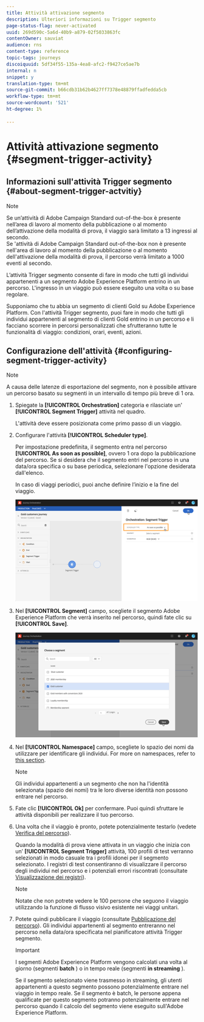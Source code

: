 ```yaml
---
title: Attività attivazione segmento
description: Ulteriori informazioni su Trigger segmento
page-status-flag: never-activated
uuid: 269d590c-5a6d-40b9-a879-02f5033863fc
contentOwner: sauviat
audience: rns
content-type: reference
topic-tags: journeys
discoiquuid: 5df34f55-135a-4ea8-afc2-f9427ce5ae7b
internal: n
snippet: y
translation-type: tm+mt
source-git-commit: b66cdb31b62b4627ff7378e48879ffadfedda5cb
workflow-type: tm+mt
source-wordcount: '521'
ht-degree: 1%

---
```



# Attività attivazione segmento {#segment-trigger-activity}

## Informazioni sull&#39;attività Trigger segmento {#about-segment-trigger-actvitiy}

>[!NOTE]
>
>Se  un’attività di Adobe Campaign Standard out-of-the-box è presente nell’area di lavoro al momento della pubblicazione o al momento dell’attivazione della modalità di prova, il viaggio sarà limitato a 13 ingressi al secondo. <br>Se &#39;attività di Adobe Campaign Standard out-of-the-box non è presente nell&#39;area di lavoro al momento della pubblicazione o al momento dell&#39;attivazione della modalità di prova, il percorso verrà limitato a 1000 eventi al secondo.

L’attività Trigger segmento consente di fare in modo che tutti gli individui appartenenti a un segmento Adobe Experience Platform entrino in un percorso. L&#39;ingresso in un viaggio può essere eseguito una volta o su base regolare.

Supponiamo che tu abbia un segmento di clienti Gold su Adobe Experience Platform. Con l&#39;attività Trigger segmento, puoi fare in modo che tutti gli individui appartenenti al segmento di clienti Gold entrino in un percorso e li facciano scorrere in percorsi personalizzati che sfrutteranno tutte le funzionalità di viaggio: condizioni, orari, eventi, azioni.

## Configurazione dell&#39;attività {#configuring-segment-trigger-activity}

>[!NOTE]
>
>A causa delle latenze di esportazione del segmento, non è possibile attivare un percorso basato su segmenti in un intervallo di tempo più breve di 1 ora.

1. Spiegate la **[!UICONTROL Orchestration]** categoria e rilasciate un&#39; **[!UICONTROL Segment Trigger]** attività nel quadro.

   L&#39;attività deve essere posizionata come primo passo di un viaggio.

1. Configurare l&#39;attività **[!UICONTROL Scheduler type]**.

   Per impostazione predefinita, il segmento entra nel percorso **[!UICONTROL As soon as possible]**, ovvero 1 ora dopo la pubblicazione del percorso. Se si desidera che il segmento entri nel percorso in una data/ora specifica o su base periodica, selezionare l&#39;opzione desiderata dall&#39;elenco.

   In caso di viaggi periodici, puoi anche definire l’inizio e la fine del viaggio.

   ![](../assets/segment-trigger-schedule.png)

1. Nel **[!UICONTROL Segment]** campo, scegliete il segmento Adobe Experience Platform che verrà inserito nel percorso, quindi fate clic su **[!UICONTROL Save]**.

   ![](../assets/segment-trigger-segment-selection.png)

1. Nel **[!UICONTROL Namespace]** campo, scegliete lo spazio dei nomi da utilizzare per identificare gli individui. For more on namespaces, refer to [this section](../event/selecting-the-namespace.md).

   >[!NOTE]
   >
   >Gli individui appartenenti a un segmento che non ha l&#39;identità selezionata (spazio dei nomi) tra le loro diverse identità non possono entrare nel percorso.

1. Fate clic **[!UICONTROL Ok]** per confermare. Puoi quindi sfruttare le attività disponibili per realizzare il tuo percorso.

1. Una volta che il viaggio è pronto, potete potenzialmente testarlo (vedete [Verifica del percorso](../building-journeys/testing-the-journey.md)).

   Quando la modalità di prova viene attivata in un viaggio che inizia con un’ **[!UICONTROL Segment Trigger]** attività, 100 profili di test verranno selezionati in modo casuale tra i profili idonei per il segmento selezionato. I registri di test consentiranno di visualizzare il percorso degli individui nel percorso e i potenziali errori riscontrati (consultate [Visualizzazione dei registri](../building-journeys/testing-the-journey.md#viewing_logs)).

   >[!NOTE]
   >
   >Notate che non potrete vedere le 100 persone che seguono il viaggio utilizzando la funzione di flusso visivo esistente nei viaggi unitari.

1. Potete quindi pubblicare il viaggio (consultate [Pubblicazione del percorso](../building-journeys/publishing-the-journey.md)). Gli individui appartenenti al segmento entreranno nel percorso nella data/ora specificata nel pianificatore attività Trigger segmento.

   >[!IMPORTANT]
   >
   >I segmenti Adobe Experience Platform vengono calcolati una volta al giorno (segmenti **batch** ) o in tempo reale (segmenti **in streaming** ).
   >
   >Se il segmento selezionato viene trasmesso in streaming, gli utenti appartenenti a questo segmento possono potenzialmente entrare nel viaggio in tempo reale. Se il segmento è batch, le persone appena qualificate per questo segmento potranno potenzialmente entrare nel percorso quando il calcolo del segmento viene eseguito sull&#39;Adobe Experience Platform.
